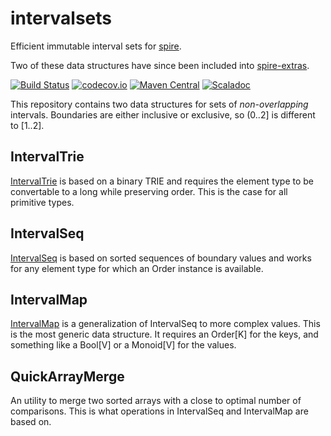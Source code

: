 # intervalsets

Efficient immutable interval sets for [spire](https://github.com/non/spire).

Two of these data structures have since been included into [spire-extras](https://github.com/non/spire/tree/master/extras/src/main/scala/spire/math/extras/interval).

[![Build Status](https://travis-ci.org/rklaehn/intervalset.png)](https://travis-ci.org/rklaehn/intervalset)
[![codecov.io](http://codecov.io/github/rklaehn/intervalset/coverage.svg?branch=master)](http://codecov.io/github/rklaehn/intervalset?branch=master)
[![Maven Central](https://maven-badges.herokuapp.com/maven-central/com.rklaehn/intervalset_2.12/badge.svg)](https://maven-badges.herokuapp.com/maven-central/com.rklaehn/intervalset_2.12)
[![Scaladoc](http://javadoc-badge.appspot.com/com.rklaehn/intervalset_2.12.svg?label=scaladoc)](http://javadoc-badge.appspot.com/com.rklaehn/intervalset_2.12)

This repository contains two data structures for sets of *non-overlapping* intervals. Boundaries are either inclusive or exclusive, so (0..2] is different to [1..2]. 

## IntervalTrie

[IntervalTrie](IntervalTrie.md) is based on a binary TRIE and requires the element type to be convertable to a long while preserving order. This is the case for all primitive types.

## IntervalSeq

[IntervalSeq](IntervalSeq.md) is based on sorted sequences of boundary values and works for any element type for which an Order instance is available.

## IntervalMap

[IntervalMap](IntervalMap.md) is a generalization of IntervalSeq to more complex values. This is the most generic data structure. It requires an Order[K] for the keys, and something like a Bool[V] or a Monoid[V] for the values.

## QuickArrayMerge

An utility to merge two sorted arrays with a close to optimal number of comparisons. This is what operations in IntervalSeq and IntervalMap are based on.
